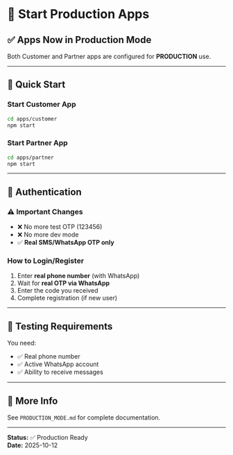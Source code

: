 # 🚀 Start Production Apps

## ✅ Apps Now in Production Mode

Both Customer and Partner apps are configured for **PRODUCTION** use.

---

## 🎯 Quick Start

### Start Customer App
```bash
cd apps/customer
npm start
```

### Start Partner App  
```bash
cd apps/partner
npm start
```

---

## 🔐 Authentication

### ⚠️ Important Changes
- ❌ No more test OTP (123456)
- ❌ No more dev mode
- ✅ **Real SMS/WhatsApp OTP only**

### How to Login/Register
1. Enter **real phone number** (with WhatsApp)
2. Wait for **real OTP via WhatsApp**
3. Enter the code you received
4. Complete registration (if new user)

---

## 📱 Testing Requirements

You need:
- ✅ Real phone number
- ✅ Active WhatsApp account
- ✅ Ability to receive messages

---

## 📖 More Info

See `PRODUCTION_MODE.md` for complete documentation.

---

**Status:** ✅ Production Ready  
**Date:** 2025-10-12
